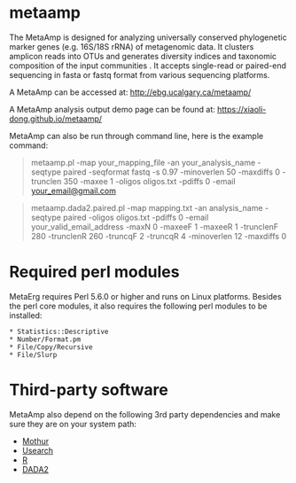 # metaamp
The MetaAmp is designed for analyzing universally conserved phylogenetic marker genes (e.g. 16S/18S rRNA) of metagenomic data. It clusters amplicon reads into OTUs and generates diversity indices and taxonomic composition of the input communities . It accepts single-read or paired-end sequencing in fasta or fastq format from various sequencing platforms.

A MetaAmp can be accessed at: http://ebg.ucalgary.ca/metaamp/

A MetaAmp analysis output demo page can be found at: https://xiaoli-dong.github.io/metaamp/

MetaAmp can also be run through command line, here is the example command:

> metaamp.pl -map your_mapping_file -an your_analysis_name -seqtype paired -seqformat fastq -s 0.97 -minoverlen 50 -maxdiffs 0  -trunclen 350 -maxee 1 -oligos oligos.txt -pdiffs 0 -email your_email@gmail.com

> metaamp.dada2.paired.pl -map mapping.txt -an analysis_name -seqtype paired -oligos oligos.txt -pdiffs 0 -email your_valid_email_address -maxN 0  -maxeeF 1 -maxeeR 1 -trunclenF 280 -trunclenR 260  -truncqF 2 -truncqR 4 -minoverlen 12 -maxdiffs 0

# Required perl modules
MetaErg requires Perl 5.6.0 or higher and runs on Linux platforms. Besides the perl core modules, it also requires the following perl modules to be installed:
```
* Statistics::Descriptive
* Number/Format.pm
* File/Copy/Recursive
* File/Slurp
```
# Third-party software
MetaAmp also depend on the following 3rd party dependencies and make sure they are on your system path:

* [Mothur](https://mothur.org/)
* [Usearch](https://www.drive5.com/usearch/)
* [R](https://www.r-project.org/)
* [DADA2](https://benjjneb.github.io/dada2/index.html)
